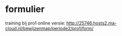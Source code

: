 # formulier
training bij pro1 
online versie: 
http://25746.hosts2.ma-cloud.nl/bewijzenmap/periode2/pro1/form/
